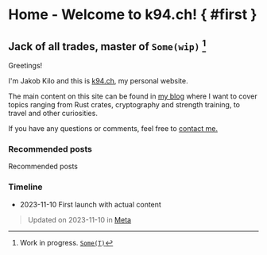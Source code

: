# Home - Welcome to k94.ch! { #first }

<!-- {{#title Welcome to k94.ch!}} -->

## Jack of all trades, master of **`Some(wip)`** [^wip]



Greetings! 

I'm Jakob Kilo and this is [k94.ch](/), my personal website. 


The main content on this site can be found in [my blog](./blog/README.md) 
where I want to cover topics ranging from Rust crates, 
cryptography and strength training, to travel and other curiosities.


If you have any questions or comments, feel free to [contact me.](./contact.md)

### Recommended posts

Recommended posts

### Timeline

- 2023-11-10 First launch with actual content

[^wip]: Work in progress. [`Some(T)`](https://doc.rust-lang.org/std/option/enum.Option.html#variant.Some)

> Updated on <time datetime="2023-11-10">2023-11-10</time> in [Meta](categories.md#Meta) 